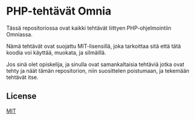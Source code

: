 # PHP-tehtävät Omnia

Tässä repositoriossa ovat kaikki tehtävät liittyen PHP-ohjelmointiin Omniassa.

Nämä tehtävät ovat suojattu MIT-lisensillä, joka tarkoittaa sitä että tätä koodia voi käyttää, muokata, ja silmäillä.

Jos sinä olet opiskelija, ja sinulla ovat samankaltaisia tehtäviä jotka ovat tehty ja näät tämän repositorion, niin suosittelen poistumaan, ja tekemään tehtävät itse.


## License

[MIT](https://choosealicense.com/licenses/mit/)

